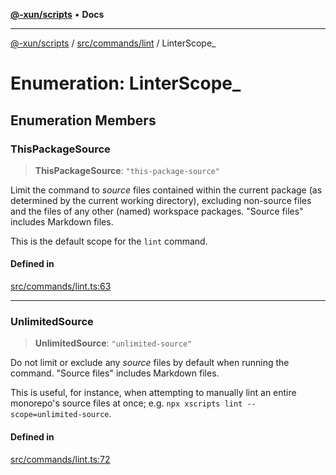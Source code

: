 [**@-xun/scripts**](../../../../README.md) • **Docs**

***

[@-xun/scripts](../../../../README.md) / [src/commands/lint](../README.md) / LinterScope\_

# Enumeration: LinterScope\_

## Enumeration Members

### ThisPackageSource

> **ThisPackageSource**: `"this-package-source"`

Limit the command to _source_ files contained within the current package
(as determined by the current working directory), excluding non-source
files and the files of any other (named) workspace packages. "Source files"
includes Markdown files.

This is the default scope for the `lint` command.

#### Defined in

[src/commands/lint.ts:63](https://github.com/Xunnamius/xscripts/blob/dc527d1504edcd9b99add252bcfe23abb9ef9d78/src/commands/lint.ts#L63)

***

### UnlimitedSource

> **UnlimitedSource**: `"unlimited-source"`

Do not limit or exclude any _source_ files by default when running the
command. "Source files" includes Markdown files.

This is useful, for instance, when attempting to manually lint an entire
monorepo's source files at once; e.g. `npx xscripts lint
--scope=unlimited-source`.

#### Defined in

[src/commands/lint.ts:72](https://github.com/Xunnamius/xscripts/blob/dc527d1504edcd9b99add252bcfe23abb9ef9d78/src/commands/lint.ts#L72)
